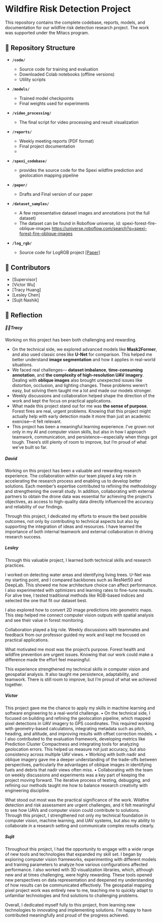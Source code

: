 # Wildfire Risk Detection Project 

This repository contains the complete codebase, reports, models, and documentation for our wildfire risk detection research project. The work was supported under the Mitacs program.  

## 📂 Repository Structure  

- **`/code/`**  
  - Source code for training and evaluation  
  - Downloaded Colab notebooks (offline versions)  
  - Utility scripts  

- **`/models/`**  
  - Trained model checkpoints  
  - Final weights used for experiments  

- **`/video_processing/`**  
  - The final script for video processing and result visualization 

- **`/reports/`**  
  - Weekly meeting reports (PDF format)  
  - Final project documentation
  - 
- **`/spexi_codebase/`**
  - provides the source code for the Spexi wildfire prediction and geolocation mapping pipeline

- **`/paper/`**  
  - Drafts and Final version of our paper  

- **`/dataset_samples/`**  
  - A few representative dataset images and annotations (not the full dataset)  
  - The dataset can be found in Roboflow universe, id: spexi-forest-fire-oblique-images
    https://universe.roboflow.com/search?q=spexi-forest-fire-oblique-images

- **`/log_rgb/`**  
  - Source code for LogRGB project [[Paper]](https://www.mdpi.com/2072-4292/17/9/1503)

## 👥 Contributors  

- [Supervisor] 
- [Victor Wu]  
- [Tracy Huang]  
- [Lesley Chen]  
- [Sujit Nashik]  
 
 
 ## 🙌 Reflection  

##### 👩‍💻Tracy
Working on this project has been both challenging and rewarding.  

- On the technical side, we explored advanced models like **Mask2Former**, and also used classic ones like **U-Net** for comparison.  This helped me better understand **image segmentation** and how it applies in real-world situations.
- We faced real challenges— **dataset imbalance**, **time-consuming annotation**, and **the complexity of high-resolution UAV imagery**. Dealing with **oblique images** also brought unexpected issues like distortion, occlusion, and lighting changes. These problems weren’t easy, but solving them taught me a lot and made our models stronger.
- Weekly discussions and collaboration helped shape the direction of the work and kept the focus on practical applications. 
- What made this project stand out for me was **the sense of purpose**. Forest fires are real, urgent problems. Knowing that this project might actually help with early detection made it more than just an academic exercise—it felt relevant. 
- This project has been a meaningful learning experience. I’ve grown not only in my AI and computer vision skills, but also in how I approach teamwork, communication, and persistence—especially when things got tough. There’s still plenty of room to improve, but I’m proud of what we’ve built so far.

##### David

Working on this project has been a valuable and rewarding research experience. The collaboration within our team played a key role in accelerating the research process and enabling us to develop better solutions. Each member’s expertise contributed to refining the methodology and strengthening the overall study. In addition, collaborating with external partners to obtain the drone data was essential for achieving the project’s objectives, as access to high-quality data directly influenced the accuracy and reliability of our findings.  

Through this project, I dedicated my efforts to ensure the best possible outcomes, not only by contributing to technical aspects but also by supporting the integration of ideas and resources. I have learned the importance of both internal teamwork and external collaboration in driving research success.  

##### Lesley
Through this valuable project, I learned both technical skills and research practices.

I worked on detecting water areas and identifying living trees. U-Net was my starting point, and I compared backbones such as ResNet50 and DeepLab. This showed me how architecture choice can affect performance. I also experimented with optimizers and learning rates to fine-tune results. For alive tree, I tested traditional methods like RGB-based indices and selected the one that fit our dataset best.

I also explored how to convert 2D image predictions into geometric maps. This step helped me connect computer vision outputs with spatial analysis and see their value in forest monitoring.

Collaboration played a big role. Weekly discussions with teammates and feedback from our professor guided my work and kept me focused on practical applications.

What motivated me most was the project’s purpose. Forest health and wildfire prevention are urgent issues. Knowing that our work could make a difference made the effort feel meaningful.

This experience strengthened my technical skills in computer vision and geospatial analysis. It also taught me persistence, adaptability, and teamwork. There is still room to improve, but I’m proud of what we achieved together.

##### Victor

This project gave me the chance to apply my skills in machine learning and software engineering to a real-world challenge.
	•	On the technical side, I focused on building and refining the geolocation pipeline, which mapped pixel detections in UAV imagery to GPS coordinates. This required working with geometry-based calculations, integrating metadata such as pitch, heading, and altitude, and improving results with offset correction models.
	•	I also contributed to the evaluation framework, developing metrics like Prediction Cluster Compactness and integrating tools for analyzing geolocation errors. This helped us measure not just accuracy, but also consistency across multiple UAV views.
	•	Working with both nadir and oblique imagery gave me a deeper understanding of the trade-offs between perspectives, particularly the advantages of oblique images in identifying fuels and debris that nadir views often miss.
	•	Collaborating with the team on weekly discussions and experiments was a key part of keeping the project moving forward. The iterative process of testing, debugging, and refining our methods taught me how to balance research creativity with engineering discipline.

What stood out most was the practical significance of the work. Wildfire detection and risk assessment are urgent challenges, and it felt meaningful to see how UAVs and computer vision could contribute to solutions. Through this project, I strengthened not only my technical foundation in computer vision, machine learning, and UAV systems, but also my ability to collaborate in a research setting and communicate complex results clearly.

##### Sujit

Throughout this project, I had the opportunity to engage with a wide range of new tools and technologies that expanded my skill set. I began by exploring computer vision frameworks, experimenting with different models and training parameters to analyze how various configurations affected performance. I also worked with 3D visualization libraries, which, although new and at times challenging, were highly rewarding. These tools opened new perspectives on data representation and deepened my understanding of how results can be communicated effectively. The geospatial mapping pixel project work was entirely new to me, teaching me to quickly adapt to unfamiliar technologies and find solutions to challenging problems.

Overall, I dedicated myself fully to this project, from learning new technologies to innovating and implementing solutions. I'm happy to have contributed meaningfully and proud of the progress achieved.

